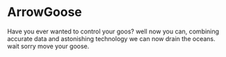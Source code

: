 # ArrowGoose
Have you ever wanted to control your goos? well now you can, combining accurate data and astonishing technology we can now drain the oceans. wait sorry move your goose.
